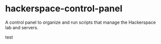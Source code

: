 # hackerspace-control-panel
A control panel to organize and run scripts that manage the Hackerspace lab and servers.


test
